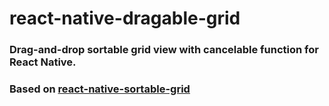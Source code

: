 # react-native-dragable-grid

### Drag-and-drop sortable grid view with cancelable function for React Native.
### Based on [react-native-sortable-grid](https://github.com/ollija/react-native-sortable-grid)